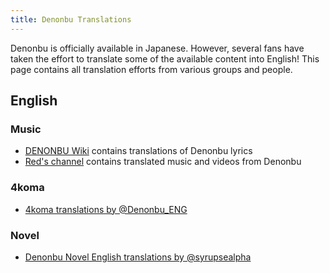 ```yaml
---
title: Denonbu Translations
---
```


Denonbu is officially available in Japanese. However, several fans have taken the effort to translate some of the available content into English! This page contains all translation efforts from various groups and people.

## English

### Music

* [DENONBU Wiki](https://denonbu.fandom.com) contains translations of Denonbu lyrics
* [Red's channel](https://www.youtube.com/@RedrumXVII) contains translated music and videos from Denonbu

### 4koma

* [4koma translations by @Denonbu_ENG](https://twitter.com/denonbu_eng/media)

### Novel

* [Denonbu Novel English translations by @syrupsealpha](https://linktr.ee/denonbunovels)
